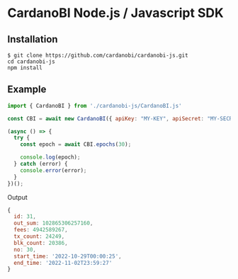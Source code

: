 # CardanoBI Node.js / Javascript SDK

## Installation

```
$ git clone https://github.com/cardanobi/cardanobi-js.git
cd cardanobi-js
npm install
```

## Example

```js
import { CardanoBI } from './cardanobi-js/CardanoBI.js'

const CBI = await new CardanoBI({ apiKey: "MY-KEY", apiSecret: "MY-SECRET", network: "preprod" });

(async () => {
  try {
    const epoch = await CBI.epochs(30);

    console.log(epoch);
  } catch (error) {
    console.error(error);
  }
})();

```

Output
```js
{
  id: 31,
  out_sum: 102865306257160,
  fees: 4942589267,
  tx_count: 24249,
  blk_count: 20386,
  no: 30,
  start_time: '2022-10-29T00:00:25',
  end_time: '2022-11-02T23:59:27'
}
```
